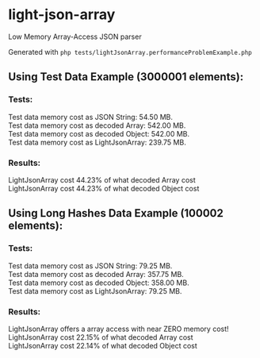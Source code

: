 # light-json-array
Low Memory Array-Access JSON parser

Generated with `php tests/lightJsonArray.performanceProblemExample.php`

## Using Test Data Example (3000001 elements):

### Tests:
Test data memory cost as JSON String: 54.50 MB.<br />
Test data memory cost as decoded Array: 542.00 MB.<br />
Test data memory cost as decoded Object: 542.00 MB.<br />
Test data memory cost as LightJsonArray: 239.75 MB.

### Results:
LightJsonArray cost 44.23% of what decoded Array cost<br />
LightJsonArray cost 44.23% of what decoded Object cost


## Using Long Hashes Data Example (100002 elements):

### Tests:
Test data memory cost as JSON String: 79.25 MB.<br />
Test data memory cost as decoded Array: 357.75 MB.<br />
Test data memory cost as decoded Object: 358.00 MB.<br />
Test data memory cost as LightJsonArray: 79.25 MB.

### Results:
LightJsonArray offers a array access with near ZERO memory cost!<br />
LightJsonArray cost 22.15% of what decoded Array cost<br />
LightJsonArray cost 22.14% of what decoded Object cost
